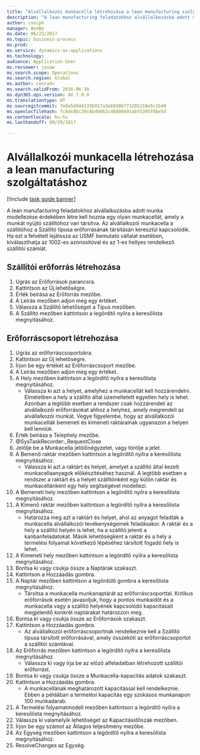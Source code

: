```yaml
--- 
title: "Alvállalkozói munkacella létrehozása a lean manufacturing szolgáltatáshoz"
description: "A lean manufacturing feladatokhoz alvállalkozásba adott munka modellezése érdekében létre kell hoznia egy olyan munkacellát, amely a munkát nyújtó szállítóhoz van társítva."
author: cvocph
manager: AnnBe
ms.date: 06/23/2017
ms.topic: business-process
ms.prod: 
ms.service: dynamics-ax-applications
ms.technology: 
audience: Application User
ms.reviewer: josaw
ms.search.scope: Operations
ms.search.region: Global
ms.author: conradv
ms.search.validFrom: 2016-06-30
ms.dyn365.ops.version: AX 7.0.0
ms.translationtype: HT
ms.sourcegitcommit: 7e0a5d044133b917a3eb9386773205218e5c1b40
ms.openlocfilehash: fc8dc0bc29c6bdb662c46808491abf5395f0be5d
ms.contentlocale: hu-hu
ms.lasthandoff: 09/29/2017

---
```

# <a name="create-a-subcontracted-work-cell-for-lean-manufacturing"></a>Alvállalkozói munkacella létrehozása a lean manufacturing szolgáltatáshoz

[!include [task guide banner](../../includes/task-guide-banner.md)]

A lean manufacturing feladatokhoz alvállalkozásba adott munka modellezése érdekében létre kell hoznia egy olyan munkacellát, amely a munkát nyújtó szállítóhoz van társítva. Az alvállalkozói munkacella a szállítóhoz a Szállító típusa erőforrásának társításán keresztül kapcsolódik. Ha ezt a felvételt lejátssza az USMF bemutató vállalat esetében, kiválaszthatja az 1002-es azonosítóval és az 1-es hellyes rendelkező szállítói számlát.


## <a name="create-a-vendor-resource"></a>Szállítói erőforrás létrehozása
1. Ugrás az Erőforrások parancsra.
2. Kattintson az Új lehetőségre.
3. Érték beírása az Erőforrás mezőbe.
4. A Leírás mezőben adjon meg egy értéket.
5. Válassza a Szállító lehetőséget a Típus mezőben.
6. A Szállító mezőben kattintson a legördítő nyílra a keresőlista megnyitásához.

## <a name="create-the-resource-group"></a>Erőforráscsoport létrehozása
1. Ugrás az erőforráscsoportokra.
2. Kattintson az Új lehetőségre.
3. Írjon be egy értéket az Erőforráscsoport mezőbe.
4. A Leírás mezőben adjon meg egy értéket.
5. A Hely mezőben kattintson a legördítő nyílra a keresőlista megnyitásához.
    * Válassza ki azt a helyet, amelyhez a munkacellát kell hozzárendelni. Elméletben a hely a szállító által üzemeltetett egyetlen hely is lehet. Azonban a legtöbb esetben a rendszer csak hozzárendeli az alvállalkozói erőforrásokat ahhoz a helyhez, amely megrendeli az alvállalkozói munkát. Vegye figyelembe, hogy az alvállalkozói munkacellák bemeneti és kimeneti raktárainak ugyanazon a helyen kell lenniük.  
6. Érték beírása a Telephely mezőbe.
7. @SysTaskRecorder:_RequestClose
8. Jelölje be a Munkacella jelölőnégyzetet, vagy törölje a jelet.
9. A Bemenő raktár mezőben kattintson a legördítő nyílra a keresőlista megnyitásához.
    * Válassza ki azt a raktárt és helyet, amelyet a szállító által kezelt munkacellaanyagok előkészítéséhez használ. A legtöbb esetben a rendszer a raktárt és a helyet szállítónként egy külön raktár és munkacellánként egy hely segítségével modellezi.  
10. A Bemeneti hely mezőben kattintson a legördítő nyílra a keresőlista megnyitásához.
11. A Kimenő raktár mezőben kattintson a legördítő nyílra a keresőlista megnyitásához.
    * Határozza meg azt a raktárt és helyet, ahol az anyagot feladták a munkacella alvállalkozói tevékenységeinek feladásakor. A raktár és a hely a szállító helyén is lehet, ha a szállító jelenti a kanbanfeladatokat. Másik lehetőségként a raktár és a hely a termelési folyamat következő lépéséhez társított fogadó hely is lehet.  
12. A Kimeneti hely mezőben kattintson a legördítő nyílra a keresőlista megnyitásához.
13. Bontsa ki vagy csukja össze a Naptárak szakaszt.
14. Kattintson a Hozzáadás gombra.
15. A Naptár mezőben kattintson a legördülő gombra a keresőlista megnyitásához.
    * Társítsa a munkacella munkanaptárát az erőforráscsoporttal. Kritikus erőforrások esetén javasoljuk, hogy a pontos munkaidőt és a munkacella vagy a szállító helyének kapcsolódó kapacitásait megjelenítő konkrét naptárakat határozzon meg.  
16. Bontsa ki vagy csukja össze az Erőforrások szakaszt.
17. Kattintson a Hozzáadás gombra.
    * Az alvállalkozói erőforráscsoportnak rendelkeznie kell a Szállító típusa társított erőforrásával, amely összeköti az erőforráscsoportot a szállítói számlával.  
18. Az Erőforrás mezőben kattintson a legördítő nyílra a keresőlista megnyitásához.
    * Válassza ki vagy írja be az előző alfeladatban létrehozott szállítói erőforrást.  
19. Bontsa ki vagy csukja össze a Munkacella-kapacitás adatok szakaszt.
20. Kattintson a Hozzáadás gombra.
    * A munkacellának meghatározott kapacitással kell rendelkeznie. Ebben a példában a termelési kapacitás egy szokásos munkanapon 100 munkadarab.  
21. A Termelési folyamatmodell mezőben kattintson a legördítő nyílra a keresőlista megnyitásához.
22. Válassza ki valamelyik lehetőséget az Kapacitásidőszak mezőben.
23. Írjon be egy számot az Átlagos teljesítmény mezőbe.
24. Az Egység mezőben kattintson a legördítő nyílra a keresőlista megnyitásához.
25. ResolveChanges az Egység.


